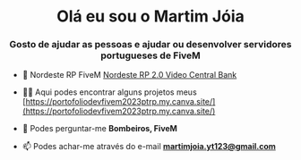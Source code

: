 <h1 align="center">Olá eu sou o Martim Jóia</h1>
<h3 align="center">Gosto de ajudar as pessoas e ajudar ou desenvolver servidores portugueses de FiveM</h3>

- 🔭 Nordeste RP FiveM [Nordeste RP 2.0 Video Central Bank](https://www.youtube.com/watch?v=YFacUhWs2Z4)

- 👨‍💻 Aqui podes encontrar alguns projetos meus [https://portofoliodevfivem2023ptrp.my.canva.site/](https://portofoliodevfivem2023ptrp.my.canva.site/)

- 💬 Podes perguntar-me **Bombeiros, FiveM**

- 📫 Podes achar-me através do e-mail **martimjoia.yt123@gmail.com**

<!---

- 👋 Hi, I’m @MartimJoia
- 👀 I’m interested in ...
- 🌱 I’m currently learning ...
- 💞️ I’m looking to collaborate on ...
- 📫 How to reach me ...

<!---
MartimJoia/MartimJoia is a ✨ special ✨ repository because its `README.md` (this file) appears on your GitHub profile.
You can click the Preview link to take a look at your changes.
--->
